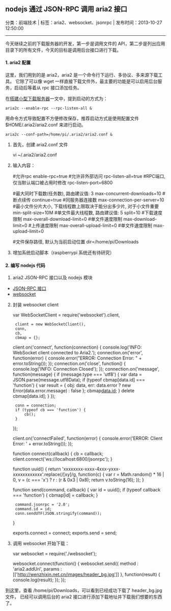 ## nodejs 通过 JSON-RPC 调用 aria2 接口

分类：前端技术 | 标签：aria2、websocket、jsonrpc | 发布时间：2013-10-27 12:50:00

___

今天继续之前的下载服务器的开发，第一步是调用文件的 API，第二步是列出应用目录下的所有文件，今天的目标是调用后台接口进行下载。

#### 1. aria2 配置

这里，我们用到的是 aria2，aria2 是一个命令行下运行、多协议、多来源下载工具。
它除了可以像 wget 一样直接下载文件外，最主要的功能是可以启用后台服务，启动后等着从 rpc 接口添加任务。

在[搭建小型下载服务器](http://wenzhixin.net.cn/2013/07/01/raspberry_server)一文中，提到启动的方式为：

    aria2c --enable-rpc --rpc-listen-all &
    
用命令方式导致配置不方便修改保存，推荐启动方式是使用配置文件 $HOME/.aria2/aria2.conf 来进行启动。

    aria2c --conf-path=/home/pi/.aria2/aria2.conf &

1) 首先，创建 aria2.conf 文件

    vi ~/.aria2/aria2.conf

2) 输入内容：

    #允许rpc
    enable-rpc=true
    #允许非外部访问
    rpc-listen-all=true
    #RPC端口, 仅当默认端口被占用时修改
    rpc-listen-port=6800
    
    #最大同时下载数(任务数), 路由建议值: 3
    max-concurrent-downloads=10
    #断点续传
    continue=true
    #同服务器连接数
    max-connection-per-server=10
    #最小文件分片大小, 下载线程数上限取决于能分出多少片, 对于小文件重要
    min-split-size=10M
    #单文件最大线程数, 路由建议值: 5
    split=10
    #下载速度限制
    max-overall-download-limit=0
    #单文件速度限制
    max-download-limit=0
    #上传速度限制
    max-overall-upload-limit=0
    #单文件速度限制
    max-upload-limit=0
    
    #文件保存路径, 默认为当前启动位置
    dir=/home/pi/Downloads
    
3) 增加系统启动脚本（raspberrypi 系统还有待研究）

#### 2. 编写 nodejs 代码

1) aria2 JSON-RPC 接口以及 nodejs 模块

* [JSON-RPC 接口](http://manpages.ubuntu.com/manpages/oneiric/ru/man1/aria2c.1.html)
* [websocket](https://github.com/Worlize/WebSocket-Node)

2) 封装 websocket client

    var WebSocketClient = require('websocket').client,

        client = new WebSocketClient(), 
        conn, 
        cb,
        cbmap = {};
    
    client.on('connect', function(connection) {
        console.log('INFO: WebSocket client connected to Aria2.');
        connection.on('error', function(error) {
            console.error("ERROR: Connection Error: " + error.toString());
        });
        connection.on('close', function() {
            console.log('INFO: Connection Closed');
        });
        connection.on('message', function(message) {
            if (message.type === 'utf8') {
                var data = JSON.parse(message.utf8Data);
                if (typeof cbmap[data.id] === 'function') {
                    var result = {
                        obj: data,
                        err: data.error ? new Error(data.error.message) : false
                    };
                    cbmap[data.id](result);
                }
                delete cbmap[data.id];
            }
        });
    
        conn = connection;
        if (typeof cb === 'function') {
            cb();
        }
    });
    
    client.on('connectFailed', function(error) {
        console.error('ERROR: Client Error: ' + error.toString());
    });
    
    function connect(callback) {
        cb = callback;
        client.connect('ws://localhost:6800/jsonrpc');
    }
    
    function uuid() {
        return 'xxxxxxxx-xxxx-4xxx-yxxx-xxxxxxxxxxxx'.replace(/[xy]/g, function(c) {
            var r = Math.random() * 16 | 0, v = (c === 'x') ? r : (r & 0x3 | 0x8);
            return v.toString(16);
        });
    }
    
    function send(command, callback) {
        var id = uuid();
        if (typeof callback === 'function') {
            cbmap[id] = callback;
        }
    
        command.jsonrpc = '2.0';
        command.id = id;
        conn.sendUTF(JSON.stringify(command));
    }
    
    exports.connect = connect;
    exports.send = send;

3) 调用 websocket 开始下载：

    var websocket = require('./websocket');

    websocket.connect(function() {
        websocket.send({
            method : 'aria2.addUri',
            params : [['http://wenzhixin.net.cn/images/header_bg.jpg']]
        }, function(result) {
            console.log(result);
        });
    });
    
到这里，查看 /home/pi/Downloads，可以看到已经成功下载了 header_bg.jpg 文件，
已经可以调用后台的 aria2 接口进行添加下载地址并下载我们想要的东西了。